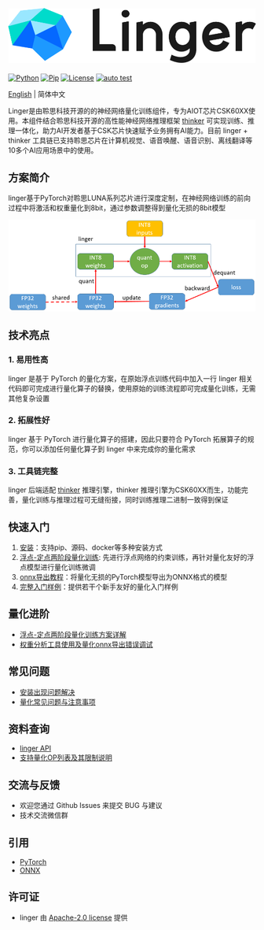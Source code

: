 ![linger_logo](doc/image/linger_logo.png)
--------------------------------------------------------------------------------
[![Python][badge-version-python]](#)
[![Pip][badge-pip]](https://pypi.org/project/pylinger/)
[![License][badge-license]](LICENSE)
[![auto test](https://github.com/LISTENAI/linger/actions/workflows/auto_test.yml/badge.svg)](https://github.com/LISTENAI/linger/actions/workflows/auto_test.yml)

[badge-license]: https://img.shields.io/badge/License-Apache-brightgreen
[badge-pip]: https://img.shields.io/pypi/v/pylinger
[badge-version-python]:https://img.shields.io/badge/python-3.6%7C3.7%7C3.8-blue



[English](README_en.md) | 简体中文

Linger是由聆思科技开源的的神经网络量化训练组件，专为AIOT芯片CSK60XX使用。本组件结合聆思科技开源的高性能神经网络推理框架
[thinker](https://github.com/LISTENAI/thinker) 可实现训练、推理一体化，助力AI开发者基于CSK芯片快速赋予业务拥有AI能力。目前 linger + thinker 工具链已支持聆思芯片在计算机视觉、语音唤醒、语音识别、离线翻译等10多个AI应用场景中的使用。

## 方案简介
linger基于PyTorch对聆思LUNA系列芯片进行深度定制，在神经网络训练的前向过程中将激活和权重量化到8bit，通过参数调整得到量化无损的8bit模型

![doc/image/solution.png](doc/image/solution.png)

## 技术亮点
### 1. 易用性高
linger 是基于 PyTorch 的量化方案，在原始浮点训练代码中加入一行 linger 相关代码即可完成进行量化算子的替换，使用原始的训练流程即可完成量化训练，无需其他复杂设置

### 2. 拓展性好
linger 基于 PyTorch 进行量化算子的搭建，因此只要符合 PyTorch 拓展算子的规范，你可以添加任何量化算子到 linger 中来完成你的量化需求

### 3. 工具链完整
linger 后端适配 [thinker](https://github.com/LISTENAI/thinker) 推理引擎，thinker 推理引擎为CSK60XX而生，功能完善，量化训练与推理过程可无缝衔接，同时训练推理二进制一致得到保证


## 快速入门
1. [安装](doc/tutorial/install.md)：支持pip、源码、docker等多种安装方式
2. [浮点-定点两阶段量化训练](doc/tutorial/get_started_for_two_stage.md): 先进行浮点网络的约束训练，再针对量化友好的浮点模型进行量化训练微调
3. [onnx导出教程](doc/tutorial/from_mode_to_onnx.md)：将量化无损的PyTorch模型导出为ONNX格式的模型
4. [完整入门样例](examples/)：提供若干个新手友好的量化入门样例

## 量化进阶
  - [浮点-定点两阶段量化训练方案详解](doc/tutorial/two_stage_quant_aware_train.md)
  - [权重分析工具使用及量化onnx导出错误调试](doc/tutorial/wb_analyse_tool_and_onnx_export_debug_tool.md)

## 常见问题
- [安装出现问题解决](doc/tutorial/install_bugs.md)
- [量化常见问题与注意事项](doc/tutorial/quant_faq.md)

## 资料查询
- [linger API](doc/tutorial/linger_api.md)
- [支持量化OP列表及其限制说明](doc/tutorial/support_quant_ops.md)

## 交流与反馈
- 欢迎您通过 Github Issues 来提交 BUG 与建议
- 技术交流微信群

## 引用
- [PyTorch](https://github.com/pytorch/pytorch)
- [ONNX](https://github.com/onnx/onnx)

## 许可证
- linger 由 [Apache-2.0 license](LICENSE) 提供
